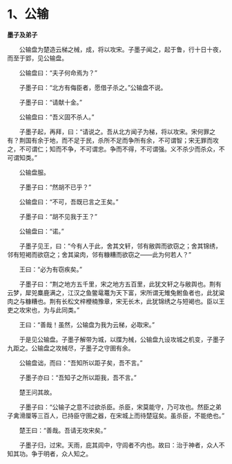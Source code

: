 # 1、公输

**墨子及弟子**

　　公输盘为楚造云梯之械，成，将以攻宋。子墨子闻之，起于鲁，行十日十夜，而至于郢，见公输盘。

　　公输盘曰：“夫子何命焉为？”

　　子墨子曰：“北方有侮臣者，愿借子杀之。”公输盘不说。

　　子墨子曰：“请献十金。”

　　公输盘曰：“吾义固不杀人。”

　　子墨子起，再拜，曰：“请说之。吾从北方闻子为梯，将以攻宋。宋何罪之有？荆国有余于地，而不足于民，杀所不足而争所有余，不可谓智；宋无罪而攻之，不可谓仁；知而不争，不可谓忠。争而不得，不可谓强。义不杀少而杀众，不可谓知类。”

　　公输盘服。

　　子墨子曰：“然胡不已乎？”

　　公输盘曰：“不可，吾既已言之王矣。”

　　子墨子曰：“胡不见我于王？”

　　公输盘曰：“诺。”

　　子墨子见王，曰：“今有人于此，舍其文轩，邻有敝舆而欲窃之；舍其锦绣，邻有短褐而欲窃之；舍其粱肉，邻有糠糟而欲窃之——此为何若人？”

　　王曰：“必为有窃疾矣。”

　　子墨子曰：“荆之地方五千里，宋之地方五百里，此犹文轩之与敝舆也。荆有云梦，犀兕麋鹿满之，江汉之鱼鳖鼋鼍为天下富，宋所谓无雉兔鲋鱼者也，此犹粱肉之与糠糟也。荆有长松文梓楩楠豫章，宋无长木，此犹锦绣之与短褐也。臣以王吏之攻宋也，为与此同类。”

　　王曰：“善哉！虽然，公输盘为我为云梯，必取宋。”

　　于是见公输盘。子墨子解带为城，以牒为械，公输盘九设攻城之机变，子墨子九距之。公输盘之攻械尽，子墨子之守圉有余。

　　公输盘诎，而曰：“吾知所以距子矣，吾不言。”

　　子墨子亦曰：“吾知子之所以距我，吾不言。”

　　楚王问其故。

　　子墨子曰：“公输子之意不过欲杀臣。杀臣，宋莫能守，乃可攻也。然臣之弟子禽滑厘等三百人，已持臣守圉之器，在宋城上而待楚寇矣。虽杀臣，不能绝也。”

　　楚王曰：“善哉。吾请无攻宋矣。”

　　子墨子归，过宋。天雨，庇其闾中，守闾者不内也。故曰：治于神者，众人不知其功。争于明者，众人知之。